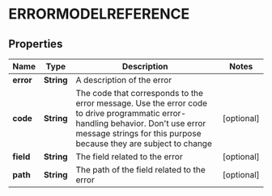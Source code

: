 

# ERRORMODELREFERENCE


## Properties

| Name | Type | Description | Notes |
|------------ | ------------- | ------------- | -------------|
|**error** | **String** | A description of the error |  |
|**code** | **String** | The code that corresponds to the error message. Use the error code to drive programmatic error-handling behavior. Don&#39;t use error message strings for this purpose because they are subject to change |  [optional] |
|**field** | **String** | The field related to the error |  [optional] |
|**path** | **String** | The path of the field related to the error |  [optional] |



